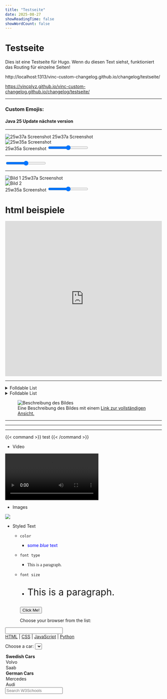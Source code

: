 ```yaml
---
title: "Testseite"
date: 2025-08-27
showReadingTime: false
showWordCount: false
---
```


# Testseite

Dies ist eine Testseite für Hugo. Wenn du diesen Text siehst, funktioniert das Routing für einzelne Seiten!

http://localhost:1313/vinc-custom-changelog.github.io/changelog/testseite/

https://vincplyz.github.io/vinc-custom-changelog.github.io/changelog/testseite/


---

### Custom Emojis:

#### Java 25 Update nächste version <img src="https://cdn.7tv.app/emote/01FPK71Q0G0008ZYPTDH5TYS48/1x.webp" style="display: inline; vertical-align: middle; height: 1em;">

---

<div class="image-comp" style="--max-width: 1339px;">
  <div id="left">
    <img src="https://www.minecraft.net/content/dam/minecraftnet/games/minecraft/screenshots/25w37a_1170x500.jpg" alt="25w37a Screenshot" />
    <span class="alt-text-overlay top-left">25w37a Screenshot</span>
  </div>
  <div id="right">
    <img src="https://www.minecraft.net/content/dam/minecraftnet/games/minecraft/screenshots/25w35a%201170x500.jpg" alt="25w35a Screenshot" />
  </div>
  <span class="alt-text-overlay top-right">25w35a Screenshot</span>
  <input type="range" min="0" max="100" value="50"
    oninput="this.parentNode.style.setProperty('--slider-pos', this.value + '%')">
</div>

---

<div class="image-comp" style="--max-width: 1339px;">
  <div id="left">
    <img src="https://www.minecraft.net/content/dam/minecraftnet/games/minecraft/screenshots/25w37a_1170x500.jpg" alt="" />
  </div>
  <div id="right">
    <img src="https://www.minecraft.net/content/dam/minecraftnet/games/minecraft/screenshots/25w35a%201170x500.jpg" alt="" />
  </div>
  <input type="range" min="0" max="100" value="50"
    oninput="this.parentNode.style.setProperty('--slider-pos', this.value + '%')">
</div>

---

<div class="image-comp" style="--max-width: 1339px;">
  <div id="left">
    <img src="https://i.imgur.com/XeJkWrK.png" alt="Bild 1" />
    <span class="alt-text-overlay top-left">25w37a Screenshot</span>
  </div>
  <div id="right">
    <img src="https://i.imgur.com/MqU1Uov.png" alt="Bild 2" />
  </div>
  <span class="alt-text-overlay top-right">25w35a Screenshot</span>
  <input type="range" min="0" max="100" value="50"
    oninput="this.parentNode.style.setProperty('--slider-pos', this.value + '%')">
</div>



# html beispiele

<iframe frameborder="0" class="juxtapose" width="100%" height="500.00000000000006" src="https://cdn.knightlab.com/libs/juxtapose/latest/embed/index.html?uid=4736d3fe-9244-11f0-ba1b-0e6f42328d7d"></iframe>

<hr class="dotted-line">

<details class="details-inhaltsverzeichnis">
  <summary>Folldable List </summary>

Snapshots

</details>

<details class="details-text">
  <summary>Folldable List </summary>

Snapshots

</details>


<figure>
  <img src="https://www.minecraft.net/content/dam/minecraftnet/games/minecraft/screenshots/25w37a_1170x500.jpg" alt="Beschreibung des Bildes" />
  <figcaption>
    Eine Beschreibung des Bildes mit einem <a href="https://www.minecraft.net/content/dam/minecraftnet/games/minecraft/screenshots/25w37a_1170x500.jpg">Link zur vollständigen Ansicht.</a>
  </figcaption>
</figure>


<hr class="my-custom-hr">

<hr class="dotted-line">

<hr class="thin-line">


{{< command >}} test {{< /command >}}

- Video

<video src="/vinc-custom-changelog.github.io/videos/25w36a/npc_1.mp4" controls></video>

- Images 

<img src="https://www.minecraft.net/content/dam/minecraftnet/games/minecraft/screenshots/25w35a%201170x500.jpg"/>

- Styled Text

  - `color`
    - <span style="color:blue">some *blue* text</span>
  
  - `font type`
    - <p style="font-family:MinecraftTen">This is a paragraph.</p>

  - `font size`
    - <p style="font-size:30px">This is a paragraph.</p>

    <button type="button">Click Me!</button>
    
    <label for="browser">Choose your browser from the list:</label>
<input list="browsers" name="browser" id="browser">

<datalist id="browsers">
  <option value="Edge">
  <option value="Firefox">
  <option value="Chrome">
  <option value="Opera">
  <option value="Safari">
</datalist>

<nav>
  <a href="/html/">HTML</a> |
  <a href="/css/">CSS</a> |
  <a href="/js/">JavaScript</a> |
  <a href="/python/">Python</a>
</nav>

<label for="cars">Choose a car:</label>
<select id="cars">
  <optgroup label="Swedish Cars">
    <option value="volvo">Volvo</option>
    <option value="saab">Saab</option>
  </optgroup>
  <optgroup label="German Cars">
    <option value="mercedes">Mercedes</option>
    <option value="audi">Audi</option>
  </optgroup>
</select>

<search>
  <form>
    <input name="fsrch" id="fsrch" placeholder="Search W3Schools">
  </form>
</search>

